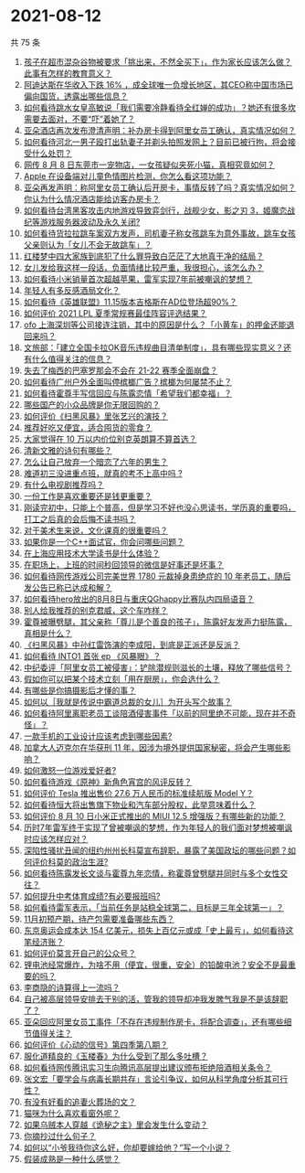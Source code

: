 # 2021-08-12

共 75 条

<!-- BEGIN -->
<!-- 最后更新时间 Thu Aug 12 2021 06:01:57 GMT+0800 (China Standard Time) -->

1. [孩子在超市混杂谷物被要求「挑出来，不然全买下」，作为家长应该怎么做？此事有怎样的教育意义？](https://www.zhihu.com/question/478743131)
1. [阿迪达斯在华收入下跌 16%
   ，成全球唯一负增长地区，其CEO称中国市场已偏向国货，透露出哪些信息？](https://www.zhihu.com/question/478894440)
1. [如何看待跳水女皇高敏说「我们需要冷静看待全红婵的成功」？她还有很多坎需要去面对，不要“吓”着她了？](https://www.zhihu.com/question/478496818)
1. [亚朵酒店再次发布澄清声明：补办房卡得到阿里女员工确认，真实情况如何？](https://www.zhihu.com/question/478965464)
1. [如何看待河北一男子殴打出轨妻子并剃头拍照发网上？目前已被行拘，将会接受什么处罚？](https://www.zhihu.com/question/479007478)
1. [网传 8 月 8
   日东莞市一宠物店，一女孩疑似夹死小猫，真相究竟如何？](https://www.zhihu.com/question/478842179)
1. [Apple 在设备端对儿童色情图片检测，你怎么看这项功能？](https://www.zhihu.com/question/477863997)
1. [亚朵再发声明：称阿里女员工确认后开房卡，事情反转了吗？真实情况如何？你认为什么情况酒店能给访客办房卡？](https://www.zhihu.com/question/478967541)
1. [如何看待台湾黑客攻击内地游戏导致弈剑行，战舰少女，影之刃
   3，姬魔恋战纪等游戏服务器波动及永久关闭?](https://www.zhihu.com/question/478677168)
1. [如何看待货拉拉跳车案双方发声，司机妻子称女孩跳车为意外事故，跳车女孩父亲则认为「女儿不会无故跳车」？](https://www.zhihu.com/question/479088472)
1. [红楼梦中四大家族到底犯了什么罪导致白茫茫了大地真干净的结局？](https://www.zhihu.com/question/43561377)
1. [女儿发给我这样一段话，负面情绪比较严重，我很担心，该怎么办？](https://www.zhihu.com/question/478521078)
1. [如何看待小米销量首次超越苹果，雷军实现7年前被嘲讽的梦想？](https://www.zhihu.com/question/478822815)
1. [年轻人有多反感酒局文化？](https://www.zhihu.com/question/478409760)
1. [如何看待《英雄联盟》11.15版本吉格斯在AD位登场超90%？](https://www.zhihu.com/question/478522575)
1. [如何评价 2021 LPL 夏季常规赛最佳阵容评选结果？](https://www.zhihu.com/question/479039064)
1. [ofo
   上海深圳等公司接连注销，其中的原因是什么？「小黄车」的押金还能退回来吗？](https://www.zhihu.com/question/478737993)
1. [文旅部：「建立全国卡拉OK音乐违规曲目清单制度」，具有哪些现实意义？还有什么值得关注的信息？](https://www.zhihu.com/question/478785591)
1. [失去了梅西的巴塞罗那会不会在 21-22 赛季全面崩盘？](https://www.zhihu.com/question/478145278)
1. [如何看待广州户外全面叫停槟榔广告？槟榔为何屡禁不止？](https://www.zhihu.com/question/478469704)
1. [如何看待霍尊手写信回应与陈露恋情「希望我们都幸福」？](https://www.zhihu.com/question/478999296)
1. [哪些国产的小众品牌是你无限回购的？](https://www.zhihu.com/question/292164259)
1. [如何评价《扫黑风暴》里张艺兴的演技？](https://www.zhihu.com/question/478274728)
1. [推荐好吃又便宜，适合囤货的零食？](https://www.zhihu.com/question/472377733)
1. [大家觉得在 10 万以内价位别克英朗算不算首选？](https://www.zhihu.com/question/459529684)
1. [清新文雅的诗句有哪些？](https://www.zhihu.com/question/433901925)
1. [怎么让自己放弃一个暗恋了六年的男生？](https://www.zhihu.com/question/476950025)
1. [难道初三没进重点班，就真的考不上高中吗 ?](https://www.zhihu.com/question/478571720)
1. [有什么电视剧推荐吗？](https://www.zhihu.com/question/469035734)
1. [一份工作是喜欢重要还是钱更重要？](https://www.zhihu.com/question/477734490)
1. [刚读完初中，只能上个普高，但是学习不好也没心思读书，学历真的重要吗，打工之后真的会后悔不读书吗？](https://www.zhihu.com/question/476841665)
1. [对于美术生来说，文化课真的很重要吗？](https://www.zhihu.com/question/465080710)
1. [如果你是一个C++面试官，你会问哪些问题？](https://www.zhihu.com/question/451327108)
1. [在上海应用技术大学读书是什么体验？](https://www.zhihu.com/question/62082173)
1. [在职场上，上班的时间秒回领导的微信是好事还是坏事？](https://www.zhihu.com/question/475078004)
1. [如何看待网传游戏公司完美世界 1780 元裁掉身患绝症的 10
   年老员工，随后发公告已称已达成和解？](https://www.zhihu.com/question/478911569)
1. [如何看待hero放出的8月8日与重庆QGhappy比赛队内四局语音？](https://www.zhihu.com/question/478832010)
1. [别人给我推荐的别克君威，这个车咋样？](https://www.zhihu.com/question/465147017)
1. [霍尊被曝劈腿，其父亲称「尊儿是个善良的孩子」，陈露好友发声力挺陈露，真相是什么？](https://www.zhihu.com/question/478881955)
1. [《扫黑风暴》中孙红雷饰演的李成阳，到底是正派还是反派？](https://www.zhihu.com/question/478588790)
1. [如何看待 INTO1 首张 ep 《风暴眼》？](https://www.zhihu.com/question/478634614)
1. [中纪委评「阿里女员工被侵害」：铲除潜规则滋长的土壤，释放了哪些信号？](https://www.zhihu.com/question/478746757)
1. [假如你可以把某个技术立刻「用在厨房」，你会选什么？](https://www.zhihu.com/question/478908619)
1. [有哪些是你搞摄影后才懂的事？](https://www.zhihu.com/question/462079009)
1. [如何以［我就是传说中霸道总裁的女儿］为开头写个故事？](https://www.zhihu.com/question/455867035)
1. [如何看待阿里离职老员工谈陪酒侵害事件「以前的阿里绝不可能，现在并不奇怪」？](https://www.zhihu.com/question/478673050)
1. [一款手机的工业设计应该考虑到哪些因素?](https://www.zhihu.com/question/477260643)
1. [加拿大人迈克尔在华获刑 11
   年，因涉为境外提供国家秘密，将会产生哪些影响？](https://www.zhihu.com/question/478912049)
1. [如何激怒一位游戏爱好者?](https://www.zhihu.com/question/340492714)
1. [如何看待游戏《原神》新角色宵宫的风评反转？](https://www.zhihu.com/question/478800689)
1. [如何评价 Tesla 推出售价 27.6 万人民币的标准续航版 Model
   Y？](https://www.zhihu.com/question/470837546)
1. [如何看待恒大将出售旗下物业和汽车部分股权，此举意味着什么？](https://www.zhihu.com/question/478792299)
1. [如何评价 8 月 10 日小米正式推出的 MIUI 12.5
   增强版？有哪些新的功能？](https://www.zhihu.com/question/478811156)
1. [历时7年雷军终于实现了曾被嘲讽的梦想，作为年轻人的我们面对梦想被嘲讽时应该怎样应对？](https://www.zhihu.com/question/478842796)
1. [深陷性骚扰丑闻的纽约州州长科莫宣布辞职，暴露了美国政坛的哪些问题？如何评价科莫的政治生涯?](https://www.zhihu.com/question/478846235)
1. [如何看待陈露发长文谈与霍尊九年恋情，称霍尊曾劈腿并同时与多个女性交往？](https://www.zhihu.com/question/478823109)
1. [如何提升中考体育成绩?有必要报班吗?](https://www.zhihu.com/question/477827103)
1. [如何看待雷军表示，「当前任务是站稳全球第二，目标是三年全球第一」？](https://www.zhihu.com/question/478796890)
1. [11月初预产期，待产包需要准备哪些东西？](https://www.zhihu.com/question/473579252)
1. [东京奥运会成本达 154
   亿美元，损失上百亿元或成「史上最亏」，如何看待这笔经济账？](https://www.zhihu.com/question/478393318)
1. [如何评价莫言开自己的公众号？](https://www.zhihu.com/question/478618696)
1. [锂电池经常爆炸，为啥不用（便宜，很重，安全）的铅酸电池？安全不是最重要的吗？](https://www.zhihu.com/question/471001272)
1. [李商隐的诗算得上一流吗？](https://www.zhihu.com/question/41885927)
1. [自己被高层领导安排去干别的活，管我的领导却冲我发脾气我是不是该辞职了？](https://www.zhihu.com/question/471985809)
1. [亚朵回应阿里女员工事件「不存在违规制作房卡，将配合调查」，还有哪些细节值得关注？](https://www.zhihu.com/question/478888111)
1. [如何评价《心动的信号》第四季第八期？](https://www.zhihu.com/question/479043804)
1. [服化道精良的《玉楼春》为什么受到了那么多吐槽？](https://www.zhihu.com/question/475685576)
1. [如何看待网传腾讯实习生向腾讯高层提出建议颁布拒绝陪酒相关条令？](https://www.zhihu.com/question/478781972)
1. [张文宏「要学会与病毒长期共存」言论引争议，如何从科学角度分析其可行性？](https://www.zhihu.com/question/478889774)
1. [有没有好看的追妻火葬场的文？](https://www.zhihu.com/question/402113685)
1. [猫咪为什么喜欢看窗外呢？](https://www.zhihu.com/question/474360080)
1. [如果乌贼本人穿越《诡秘之主》里会发生什么变动？](https://www.zhihu.com/question/477575615)
1. [你摘抄过什么句子？](https://www.zhihu.com/question/314121506)
1. [如何以“小爷我待你这么好，你却要嫁给他？”写一个小说？](https://www.zhihu.com/question/433765421)
1. [假装成熟是一种什么感觉？](https://www.zhihu.com/question/472450806)

<!-- END -->
